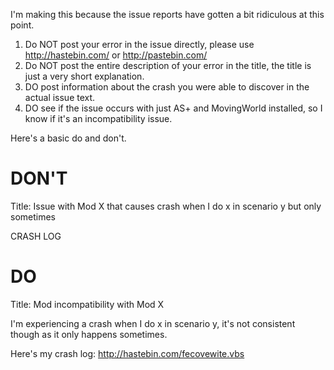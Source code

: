 I'm making this because the issue reports have gotten a bit ridiculous at this point. 

1. Do NOT post your error in the issue directly, please use http://hastebin.com/ or http://pastebin.com/
2. Do NOT post the entire description of your error in the title, the title is just a very short explanation.
3. DO post information about the crash you were able to discover in the actual issue text.
4. DO see if the issue occurs with just AS+ and MovingWorld installed, so I know if it's an incompatibility issue.

Here's a basic do and don't.

DON'T
=================================================================================
Title: Issue with Mod X that causes crash when I do x in scenario y but only sometimes

CRASH LOG

DO
=================================================================================
Title: Mod incompatibility with Mod X

I'm experiencing a crash when I do x in scenario y, it's not consistent though as it only happens sometimes.

Here's my crash log: http://hastebin.com/fecovewite.vbs
